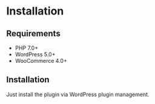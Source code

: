 # Installation

## Requirements

* PHP 7.0+
* WordPress 5.0+
* WooCommerce 4.0+

## Installation

Just install the plugin via WordPress plugin management.

